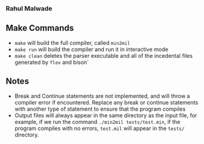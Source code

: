 ### Rahul Malwade 

## Make Commands

* `make` will build the full compiler, called `min2mil`
* `make run` will build the compiler and run it in interactive mode
* `make clean` deletes the parser executable and all of the incedental files generated by `flex` and bison`

## Notes 
* Break and Continue statements are not implemented, and will throw a compiler error if encountered. Replace any break or continue statements with another type of statement to ensure that the program compiles
* Output files will always appear in the same directory as the input file, for example, if we run the command `./min2mil tests/test.min`, if the program compiles with no errors, `test.mil` will appear in the `tests/` directory. 
